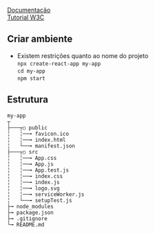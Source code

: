 [Documentação](https://create-react-app.dev/docs/getting-started) <br>
[Tutorial W3C](https://www.w3schools.com/react/default.asp)
## Criar ambiente
-  Existem restrições quanto ao nome do projeto <br>
`npx create-react-app my-app` <br>
`cd my-app` <br>
`npm start` <br>

## Estrutura
```
my-app
┬ 
├───┬○ public
╎   ╎──╼ favicon.ico
╎   ╎──╼ index.html
╎   └──╼ manifest.json
├───┬○ src
╎   ╎──╼ App.css
╎   ╎──╼ App.js
╎   ╎──╼ App.test.js
╎   ╎──╼ index.css
╎   ╎──╼ index.js
╎   ╎──╼ logo.svg
╎   ╎──╼ serviceWorker.js
╎   └──╼ setupTest.js
├╼ node_modules
├╼ package.json
├╼ .gitignore
└╼ README.md
```

